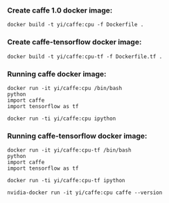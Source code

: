 ### Create caffe 1.0 docker image:
```
docker build -t yi/caffe:cpu -f Dockerfile .
```

### Create caffe-tensorflow docker image:
```
docker build -t yi/caffe:cpu-tf -f Dockerfile.tf .
```
### Running caffe docker image:
```
docker run -it yi/caffe:cpu /bin/bash
python
import caffe
import tensorflow as tf
```
```
docker run -ti yi/caffe:cpu ipython
```
### Running caffe-tensorflow docker image:
```
docker run -it yi/caffe:cpu-tf /bin/bash
python
import caffe
import tensorflow as tf
```
```
docker run -ti yi/caffe:cpu-tf ipython

nvidia-docker run -it yi/caffe:cpu caffe --version
```
